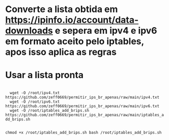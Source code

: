 # Converte a lista obtida em https://ipinfo.io/account/data-downloads e sepera em ipv4 e ipv6 em formato aceito pelo iptables, apos isso aplica as regras

# Usar a lista pronta
<code>
  wget -O /root/ipv4.txt https://github.com/zeff0669/permitir_ips_br_apenas/raw/main/ipv4.txt
  wget -O /root/ipv6.txt https://github.com/zeff0669/permitir_ips_br_apenas/raw/main/ipv6.txt
  wget -O /root/iptables_add_brips.sh https://github.com/zeff0669/permitir_ips_br_apenas/raw/main/iptables_add_brips.sh

  chmod +x /root/iptables_add_brips.sh
  bash /root/iptables_add_brips.sh
</code>

